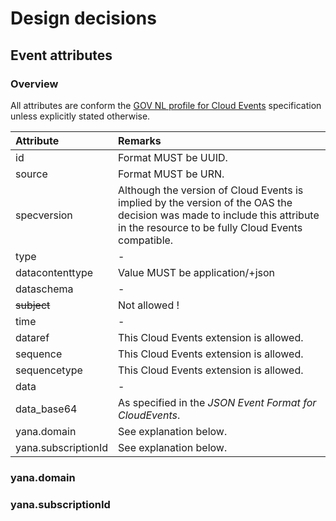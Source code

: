 # Design decisions

## Event attributes

### Overview

All attributes are conform the [GOV NL profile for Cloud Events](https://vng-realisatie.github.io/NL-GOV-profile-for-CloudEvents/) specification unless explicitly stated otherwise.

Attribute           | Remarks
| :--- | :--- 
id                  | Format MUST be UUID.
source              | Format MUST be URN.
specversion         | Although the version of Cloud Events is implied by the version of the OAS the decision was made to include this attribute in the resource to be fully Cloud Events compatible.
type                | -
datacontenttype     | Value MUST be application/+json
dataschema          | -
~~subject~~         | Not allowed !
time                | -
dataref             | This Cloud Events extension is allowed.
sequence            | This Cloud Events extension is allowed.
sequencetype        | This Cloud Events extension is allowed.
data                | -
data_base64         | As specified in the _JSON Event Format for CloudEvents_.
yana.domain         | See explanation below.
yana.subscriptionId | See explanation below.

### yana.domain


### yana.subscriptionId

